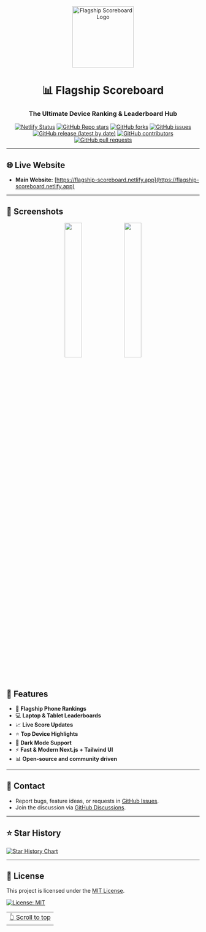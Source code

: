 <div align="center">

<a href="/">
  <img src="https://ik.imagekit.io/dy44khd73/image_1751767380643.jpeg?updatedAt=1751771098088" width="160" height="160" align="center" alt="Flagship Scoreboard Logo">
</a>

# 📊 Flagship Scoreboard

### The Ultimate Device Ranking & Leaderboard Hub

[![Netlify Status](https://api.netlify.com/api/v1/badges/1b0752f1-b003-4a36-b07e-74c5ce255964/deploy-status)](https://app.netlify.com/projects/flagship-scoreboard/deploys)
[![GitHub Repo stars](https://img.shields.io/github/stars/HexaGhost-09/flagship-scoreboard?style=flat&logo=github)](https://github.com/HexaGhost-09/flagship-scoreboard/stargazers)
[![GitHub forks](https://img.shields.io/github/forks/HexaGhost-09/flagship-scoreboard?style=flat&logo=github)](https://github.com/HexaGhost-09/flagship-scoreboard/network)
[![GitHub issues](https://img.shields.io/github/issues/HexaGhost-09/flagship-scoreboard)](https://github.com/HexaGhost-09/flagship-scoreboard/issues)
[![GitHub release (latest by date)](https://img.shields.io/github/v/release/HexaGhost-09/flagship-scoreboard)](https://github.com/HexaGhost-09/flagship-scoreboard/releases)
[![GitHub contributors](https://img.shields.io/github/contributors/HexaGhost-09/flagship-scoreboard)](https://github.com/HexaGhost-09/flagship-scoreboard/graphs/contributors)
[![GitHub pull requests](https://img.shields.io/github/issues-pr/HexaGhost-09/flagship-scoreboard)](https://github.com/HexaGhost-09/flagship-scoreboard/pulls)

</div>

---

## 🌐 Live Website

- **Main Website:** [https://flagship-scoreboard.netlify.app](https://flagship-scoreboard.netlify.app)

---

## 📱 Screenshots

<div align="center">
  <img src="https://ik.imagekit.io/dy44khd73/screenshot1.jpg" width="30%" />
  <img src="https://ik.imagekit.io/dy44khd73/screenshot2.jpg" width="30%" />
  <!-- Add more screenshots if you want -->
</div>

<br>

## 📖 Features

- 📱 **Flagship Phone Rankings**
- 💻 **Laptop & Tablet Leaderboards**
- 📈 **Live Score Updates**
- ⭐ **Top Device Highlights**
- 🌙 **Dark Mode Support**
- ⚡ **Fast & Modern Next.js + Tailwind UI**
- 📊 **Open-source and community driven**

---

## 💬 Contact

- Report bugs, feature ideas, or requests in [GitHub Issues](https://github.com/HexaGhost-09/flagship-scoreboard/issues).
- Join the discussion via [GitHub Discussions](https://github.com/HexaGhost-09/flagship-scoreboard/discussions).

---

## ⭐️ Star History

[![Star History Chart](https://api.star-history.com/svg?repos=HexaGhost-09/flagship-scoreboard&type=Timeline)](https://star-history.com/#HexaGhost-09/flagship-scoreboard&Timeline)

---

## 📃 License

This project is licensed under the [MIT License](https://github.com/HexaGhost-09/flagship-scoreboard/blob/main/LICENSE).

[![License: MIT](https://img.shields.io/github/license/HexaGhost-09/flagship-scoreboard)](https://github.com/HexaGhost-09/flagship-scoreboard/blob/main/LICENSE)

<div align="right">
<table><td>
<a href="#start-of-content">👆 Scroll to top</a>
</td></table>
</div>